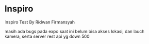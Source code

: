 # Inspiro
Inspiro Test By Ridwan Firmansyah

masih ada bugs pada expo saat ini belum bisa akses lokasi, dan lauch kamera, serta server rest api yg down 500
